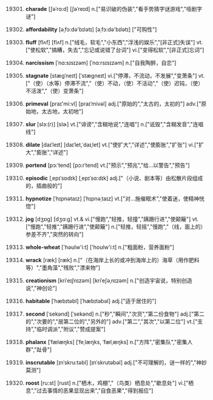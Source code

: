 19301. **charade**
[ʃəˈrɑ:d]  [ʃəˈreɪd]
n.["易识破的伪装","看手势猜字谜游戏","哑剧字谜"]  

19302. **affordability**
[əˌfɔ:də'bɪlətɪ]  [əˌfɔ:də'bɪlətɪ]
["可购性"]  

19303. **fluff**
[flʌf]  [flʌf]
n.["绒毛，软毛","小东西","浮浅的娱乐","[非正式]失误"]  vt.["使松软","搞糟，失去","忘记或说错了台词"]  vi.["变得松软","[非正式]忘词"]  

19304. **narcissism**
[ˈnɑ:sɪsɪzəm]  [ˈnɑ:rsɪsɪzəm]
n.["自我陶醉，自恋"]  

19305. **stagnate**
[stægˈneɪt]  [ˈstægneɪt]
vi.["停滞，不流动，不发展","变萧条"]  vt.["（使）（水等）停滞不流","（使）不动，（使）不活动","（使）迟钝，（使）不活泼","（使）变萧条"]  

19306. **primeval**
[praɪ'mi:vl]  [praɪˈmivəl]
adj.["原始的","太古的，太初的"]  adv.["原始地，太古地，太初地"]  

19307. **slur**
[slɜ:(r)]  [slɚ]
vt.["诽谤","含糊地说","连唱"]  n.["诋毁","含糊发音","连唱线"]  

19308. **dilate**
[daɪˈleɪt]  [daɪˈlet,ˈdaɪˌlet]
vt.["使扩大","详述","使膨胀","扩张"]  vi.["扩大","膨胀","详述"]  

19309. **portend**
[pɔ:ˈtend]  [pɔ:rˈtend]
vt.["预示","预兆","给…以警告","预告"]  

19310. **episodic**
[ˌepɪˈsɒdɪk]  [ˌepɪˈsɑ:dɪk]
adj.["（小说、剧本等）由松散片段组成的，插曲般的"]  

19311. **hypnotize**
[ˈhɪpnətaɪz]  [ˈhɪpnəˌtaɪz]
vt.["对…施催眠术","使着迷，使精神恍惚"]  

19312. **jog**
[dʒɒg]  [dʒɑ:g]
vt.& vi.["慢跑","轻推，轻撞","蹒跚行进","使颠簸"]  vt.["慢跑","轻推","蹒跚行进","使颠簸"]  n.["轻推，轻摇","慢跑","（线，面上的）参差不齐","突然的转向"]  

19313. **whole-wheat**
['həʊlw'i:t]  ['hoʊlw'i:t]
n.["粗面粉，营养面粉"]  

19314. **wrack**
[ræk]  [ræk]
n.["（在海岸上长的或冲到海岸上的）海草（用作肥料等）","墨角藻","残败","漂来物"]  

19315. **creationism**
[kriˈeɪʃnɪzəm]  [kriˈeʃəˌnɪzəm]
n.["创造宇宙说，特别创造说","神创论"]  

19316. **habitable**
[ˈhæbɪtəbl]  [ˈhæbɪtəbəl]
adj.["适于居住的"]  

19317. **second**
[ˈsekənd]  [ˈsekənd]
n.["秒","瞬间","次货","第二份食物"]  adj.["第二的","次要的","居第二位的","另外的"]  adv.["第二","其次","以第二位"]  vt.["支持","临时调派","附议","赞成提案"]  

19318. **phalanx**
[ˈfælæŋks]  [ˈfeˌlæŋks, ˈfælˌæŋks]
n.["方阵","密集队","密集人群","趾骨"]  

19319. **inscrutable**
[ɪnˈskru:təbl]  [ɪnˈskrutəbəl]
adj.["不可理解的，谜一样的","神妙莫测"]  

19320. **roost**
[ru:st]  [rust]
n.["栖木，鸡棚","（鸟类）栖息处","歇息处"]  vi.["栖息","过去事情的恶果显现出来","自食恶果","得到报应"]  

